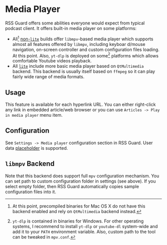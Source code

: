 Media Player
============
RSS Guard offers some abilities everyone would expect from typical podcast client. It offers built-in media player on some platforms:
* All[^1] [non-`lite`](../variants) builds offer `libmpv`-based media player which supports almost all features offered by `libmpv`, including keyboar d/mouse navigation, on-screen controller and custom configuration files loading. At this point. Also, `yt-dlp` is deployed on some[^2] platforms which allows comfortable Youtube videos playback. 
* All [`lite`](../variants) include more basic media player based on `QtMultimedia` backend. This backend is usually itself based on `ffmpeg` so it can play fairly wide range of media formats.

[^1]: At this point, precompiled binaries for Mac OS X do not have this backend enabled and rely on `QtMultimedia` backend instead.
[^2]: `yt-dlp` is contained in binaries for Windows. For other operating systems, I recommend to install `yt-dlp` or `youtube-dl` system-wide and add it to your `PATH` environment variable. Also, custom path to the tool can be tweaked in `mpv.conf`.

## Usage
This feature is available for each hyperlink URL. You can either right-click any link in embedded article/web browser or you can use `Articles -> Play in media player` menu item.

## Configuration
See `Settings -> Media player` configuration section in RSS Guard. User data [placeholder](userdata) is supported.

## `libmpv` Backend
Note that this backend does support full `mpv` configuration mechanism. You can set path to custom configuration folder in settings (see above). If you select empty folder, then RSS Guard automatically copies sample configuration files into it.